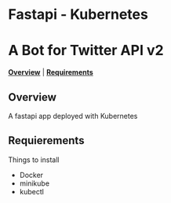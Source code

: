 # Fastapi - Kubernetes

# A Bot for Twitter API v2

[**Overview**](#overview)
| [**Requirements**](#requierements)

## Overview<a id="overview"></a>

A fastapi app deployed with Kubernetes

## Requierements<a id="requierements"></a>

Things to install

- Docker
- minikube
- kubectl
